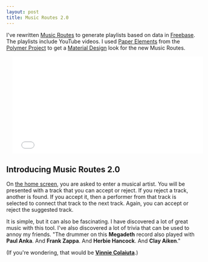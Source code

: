 ```yaml
---
layout: post
title: Music Routes 2.0
---
```

I've rewritten [Music Routes](http://musicroutes.com/) to generate playlists based on data in [Freebase](http://freebase.com/). The playlists include YouTube videos. I used [Paper Elements](https://www.polymer-project.org/docs/elements/paper-elements.html) from the [Polymer Project](https://www.polymer-project.org/) to get a [Material Design](http://www.google.com/design/spec/material-design/introduction.html) look for the new Music Routes.

<div style="position: relative; width: 100%; height: 0; padding-bottom: 51%;">
	<iframe style="position: absolute; width: 100%; height: 100%; left: 0; top: 0; padding-left: 16px; padding-right: 16px" src="//www.youtube.com/embed/44KqdScH3Ug" frameborder="0" allowfullscreen></iframe>
</div>

## Introducing Music Routes 2.0

On [the home screen](http://musicroutes.com/), you are asked to enter a musical artist. You will be presented with a track that you can accept or reject. If you reject a track, another is found. If you accept it, then a performer from that track is selected to connect that track to the next track. Again, you can accept or reject the suggested track.

It is simple, but it can also be fascinating. I have discovered a lot of great music with this tool. I've also discovered a lot of trivia that can be used to annoy my friends. "The drummer on this **Megadeth** record also played with **Paul Anka**. And **Frank Zappa**. And **Herbie Hancock**. And **Clay Aiken**."

(If you're wondering, that would be **[Vinnie Colaiuta](http://musicroutes.com/?q=Vinnie+Colaiuta)**.)
